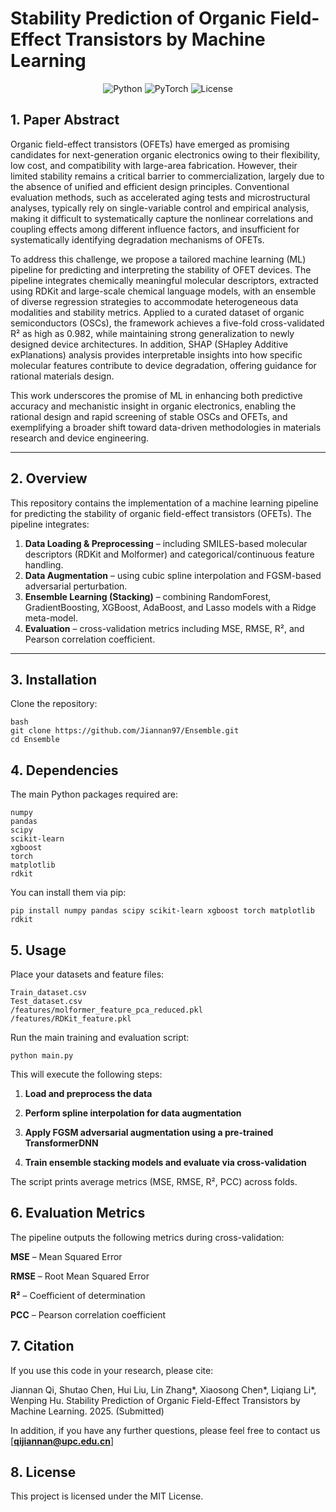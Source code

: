 # Stability Prediction of Organic Field-Effect Transistors by Machine Learning

<p align="center">
  <img src="https://img.shields.io/badge/python-3.10-blue" alt="Python">
  <img src="https://img.shields.io/badge/pytorch-2.3-red" alt="PyTorch">
  <img src="https://img.shields.io/badge/license-MIT-green" alt="License">
</p>

## 1. Paper Abstract

Organic field-effect transistors (OFETs) have emerged as promising candidates for next-generation organic electronics owing to their flexibility, low cost, and compatibility with large-area fabrication. However, their limited stability remains a critical barrier to commercialization, largely due to the absence of unified and efficient design principles. Conventional evaluation methods, such as accelerated aging tests and microstructural analyses, typically rely on single-variable control and empirical analysis, making it difficult to systematically capture the nonlinear correlations and coupling effects among different influence factors, and insufficient for systematically identifying degradation mechanisms of OFETs. 

To address this challenge, we propose a tailored machine learning (ML) pipeline for predicting and interpreting the stability of OFET devices. The pipeline integrates chemically meaningful molecular descriptors, extracted using RDKit and large-scale chemical language models, with an ensemble of diverse regression strategies to accommodate heterogeneous data modalities and stability metrics. Applied to a curated dataset of organic semiconductors (OSCs), the framework achieves a five-fold cross-validated R² as high as 0.982, while maintaining strong generalization to newly designed device architectures. In addition, SHAP (SHapley Additive exPlanations) analysis provides interpretable insights into how specific molecular features contribute to device degradation, offering guidance for rational materials design. 

This work underscores the promise of ML in enhancing both predictive accuracy and mechanistic insight in organic electronics, enabling the rational design and rapid screening of stable OSCs and OFETs, and exemplifying a broader shift toward data-driven methodologies in materials research and device engineering.

---

## 2. Overview

This repository contains the implementation of a machine learning pipeline for predicting the stability of organic field-effect transistors (OFETs). The pipeline integrates:

1. **Data Loading & Preprocessing** – including SMILES-based molecular descriptors (RDKit and Molformer) and categorical/continuous feature handling.
2. **Data Augmentation** – using cubic spline interpolation and FGSM-based adversarial perturbation.
3. **Ensemble Learning (Stacking)** – combining RandomForest, GradientBoosting, XGBoost, AdaBoost, and Lasso models with a Ridge meta-model.
4. **Evaluation** – cross-validation metrics including MSE, RMSE, R², and Pearson correlation coefficient.

---

## 3. Installation

Clone the repository:

```
bash
git clone https://github.com/Jiannan97/Ensemble.git
cd Ensemble
```

## 4. Dependencies

The main Python packages required are:
```
numpy
pandas
scipy
scikit-learn
xgboost
torch
matplotlib
rdkit
```

You can install them via pip:
```
pip install numpy pandas scipy scikit-learn xgboost torch matplotlib rdkit
```


## 5. Usage

Place your datasets and feature files:
```
Train_dataset.csv
Test_dataset.csv
/features/molformer_feature_pca_reduced.pkl
/features/RDKit_feature.pkl
```

Run the main training and evaluation script:
```
python main.py
```

This will execute the following steps:

1. **Load and preprocess the data**

2. **Perform spline interpolation for data augmentation**

3. **Apply FGSM adversarial augmentation using a pre-trained TransformerDNN**

4. **Train ensemble stacking models and evaluate via cross-validation**

The script prints average metrics (MSE, RMSE, R², PCC) across folds.


## 6. Evaluation Metrics

The pipeline outputs the following metrics during cross-validation:

**MSE** – Mean Squared Error

**RMSE** – Root Mean Squared Error

**R²** – Coefficient of determination

**PCC** – Pearson correlation coefficient


## 7. Citation

If you use this code in your research, please cite:

Jiannan Qi, Shutao Chen, Hui Liu, Lin Zhang*, Xiaosong Chen*, Liqiang Li*, Wenping Hu. Stability Prediction of Organic Field-Effect Transistors by Machine Learning. 2025. (Submitted)

In addition, if you have any further questions, please feel free to contact us [**qijiannan@upc.edu.cn**]

## 8. License

This project is licensed under the MIT License.

